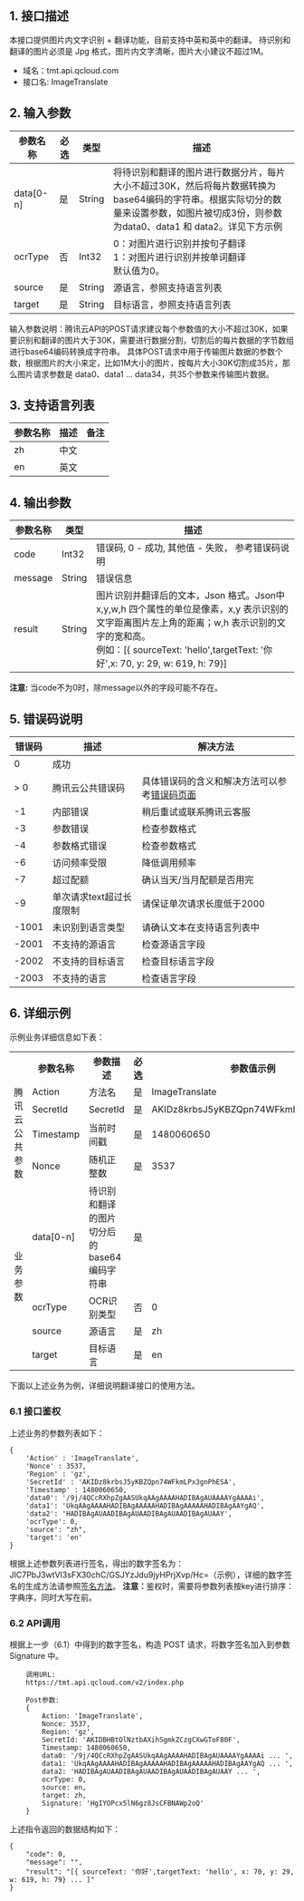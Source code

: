 ## 1. 接口描述
本接口提供图片内文字识别 + 翻译功能，目前支持中英和英中的翻译。
待识别和翻译的图片必须是 Jpg 格式，图片内文字清晰，图片大小建议不超过1M。

  * 域名：tmt.api.qcloud.com
  * 接口名: ImageTranslate
  
## 2. 输入参数

| 参数名称 |必选 | 类型 |描述|
|---------|---------|---------|---------|
| data[0-n]   | 是 | String |将待识别和翻译的图片进行数据分片，每片大小不超过30K，然后将每片数据转换为base64编码的字符串。根据实际切分的数量来设置参数，如图片被切成3份，则参数为data0、data1 和 data2。详见下方示例|
| ocrType   | 否 | Int32 | 0：对图片进行识别并按句子翻译 <br>1：对图片进行识别并按单词翻译<br>默认值为0。 |
| source   | 是 | String |源语言，参照支持语言列表|
| target   | 是 | String |目标语言，参照支持语言列表|
输入参数说明：腾讯云API的POST请求建议每个参数值的大小不超过30K，如果要识别和翻译的图片大于30K，需要进行数据分割，切割后的每片数据的字节数组进行base64编码转换成字符串。
具体POST请求中用于传输图片数据的参数个数，根据图片的大小来定，比如1M大小的图片，按每片大小30K切割成35片，那么图片请求参数是 data0、data1 ... data34，共35个参数来传输图片数据。

## 3. 支持语言列表
| 参数名称 | 描述 | 备注|
|---------|---------|-------|
| zh | 中文 ||
| en | 英文 ||

## 4. 输出参数

| 参数名称 |类型 | 描述 |
|---------|---------|---------|
| code | Int32 | 错误码, 0 - 成功, 其他值 - 失败， 参考错误码说明 |
| message | String | 错误信息 |
| result | String | 图片识别并翻译后的文本，Json 格式。Json中x,y,w,h 四个属性的单位是像素，x,y 表示识别的文字距离图片左上角的距离；w,h 表示识别的文字的宽和高。<br> 例如：[{ sourceText: 'hello',targetText: '你好',x: 70, y: 29, w: 619, h: 79}] |

**注意:** 当code不为0时，除message以外的字段可能不存在。

## 5. 错误码说明

| 错误码 |描述 | 解决方法
|--------|--------|-------|
| 0  |  成功    |
| > 0 | 腾讯云公共错误码| 具体错误码的含义和解决方法可以参考[错误码页面](/document/product/551/7391)|
| -1 | 内部错误 | 稍后重试或联系腾讯云客服 | 
| -3 | 参数错误 | 检查参数格式 | 
| -4 | 参数格式错误 | 检查参数格式 |
| -6 | 访问频率受限 | 降低调用频率
| -7 | 超过配额 | 确认当天/当月配额是否用完
| -9 | 单次请求text超过长度限制 | 请保证单次请求长度低于2000
| -1001 | 未识别到语言类型 | 请确认文本在支持语言列表中
| -2001| 不支持的源语言 | 检查源语言字段
| -2002| 不支持的目标语言 | 检查目标语言字段
| -2003| 不支持的语言 | 检查语言字段


## 6. 详细示例

  示例业务详细信息如下表：
	
<table class="t">
<tr>
<th width="100"> <br />
</th><th width="80"> <b>参数名称</b>
</th><th width="100"> <b>参数描述</b>
</th><th width="50"> <b>必选</b>
</th><th width="150"> <b>参数值示例</b>
</th></tr>
<tr>
<td rowspan="4">腾讯云公共参数 </td><td> Action </td><td> 方法名 </td><td> 是 </td><td> ImageTranslate
</td></tr>
<tr>
<td> SecretId </td><td> SecretId </td><td> 是 </td><td> AKIDz8krbsJ5yKBZQpn74WFkmLPx3gnPhESA
</td></tr>
<tr>
<td> Timestamp </td><td> 当前时间戳 </td><td> 是 </td><td> 1480060650
</td></tr>
<tr>
<td> Nonce </td><td> 随机正整数 </td><td> 是 </td><td> 3537
</td></tr>
<tr>
<td rowspan="5">业务参数 </td><td> data[0-n]</td><td> 待识别和翻译的图片切分后的base64编码字符串</td>
<td> 是 </td><td> </td>
</tr>
<tr>
<td> ocrType</td><td> OCR识别类型 </td><td> 否 </td><td> 0
</td></tr>
<tr>
<tr>
<td> source </td><td> 源语言 </td><td> 是 </td><td> zh
</td></tr>
<tr>
<td> target </td><td> 目标语言 </td><td> 是 </td><td> en
</td></tr>
<tr>
</tr></table>

  下面以上述业务为例，详细说明翻译接口的使用方法。

### 6.1 接口鉴权

  上述业务的参数列表如下：
	
```
{
    'Action' : 'ImageTranslate',
    'Nonce' : 3537,
    'Region' : 'gz',
    'SecretId' : 'AKIDz8krbsJ5yKBZQpn74WFkmLPx3gnPhESA',
    'Timestamp' : 1480060650,
    'data0': '/9j/4QCcRXhpZgAASUkqAAgAAAAHADIBAgAUAAAAYgAAAAi',
    'data1': 'UkqAAgAAAAHADIBAgAAAAAHADIBAgAAAAAHADIBAgAAYgAQ',
    'data2': 'HADIBAgAUAADIBAgAUAADIBAgAUAADIBAgAUAAY',
    'ocrType': 0,
    'source': "zh",
    'target': 'en'
}
```

  根据上述参数列表进行签名，得出的数字签名为：JIC7PbJ3wtVI3sFX30chC/GSJYzJdu9jyHPrjXvp/Hc=（示例），详细的数字签名的生成方法请参照[签名方法](/document/product/551/7393)。
  <b>注意：</b>鉴权时，需要将参数列表按key进行排序：字典序，同时大写在前。
  
### 6.2 API调用
  根据上一步（6.1）中得到的数字签名，构造 POST 请求，将数字签名加入到参数 Signature 中。
  
```
    调用URL:
    https://tmt.api.qcloud.com/v2/index.php
    
    Post参数:
  	{
        Action: 'ImageTranslate',
        Nonce: 3537,
        Region: 'gz',
  	    SecretId: 'AKIDBHBtOlNztbAXihSgmkZCzgCXwGToF80F',
        Timestamp: 1480060650,
        data0: '/9j/4QCcRXhpZgAASUkqAAgAAAAHADIBAgAUAAAAYgAAAAi ... ',
        data1: 'UkqAAgAAAAHADIBAgAAAAAHADIBAgAAAAAHADIBAgAAYgAQ ... ',
        data2: 'HADIBAgAUAADIBAgAUAADIBAgAUAADIBAgAUAAY ... ',
        ocrType: 0,
        source: en,
        target: zh,
        Signature: 'HgIYOPcx5lN6gz8JsCFBNAWp2oQ'
    }
```

  上述指令返回的数据结构如下：
	
```
{
    "code": 0,
    "message": "",
    "result": "[{ sourceText: '你好',targetText: 'hello', x: 70, y: 29, w: 619, h: 79} ... ]"
}
```


